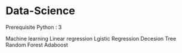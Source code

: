 # Data-Science

Prerequisite
Python : 3

Machine learning 
Linear regression
Lgistic Regression
Decesion Tree
Random Forest
Adaboost

